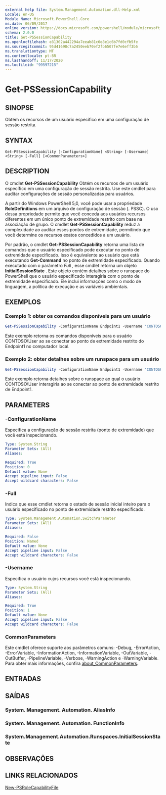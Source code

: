 ```yaml
---
external help file: System.Management.Automation.dll-Help.xml
Locale: en-US
Module Name: Microsoft.PowerShell.Core
ms.date: 06/09/2017
online version: https://docs.microsoft.com/powershell/module/microsoft.powershell.core/get-pssessioncapability?view=powershell-7.2&WT.mc_id=ps-gethelp
schema: 2.0.0
title: Get-PSSessionCapability
ms.openlocfilehash: e81302a442294a7eeab81c6e8e1c6b7fd0cfb5fe
ms.sourcegitcommit: 95d41698c7a2450eeb70ef2fb6507fe7e6eff3b6
ms.translationtype: MT
ms.contentlocale: pt-BR
ms.lasthandoff: 11/17/2020
ms.locfileid: "99597215"
---
```

# Get-PSSessionCapability

## SINOPSE
Obtém os recursos de um usuário específico em uma configuração de sessão restrita.

## SYNTAX

```
Get-PSSessionCapability [-ConfigurationName] <String> [-Username] <String> [-Full] [<CommonParameters>]
```

## DESCRIPTION

O cmdlet **Get-PSSessionCapability** Obtém os recursos de um usuário específico em uma configuração de sessão restrita.
Use este cmdlet para auditar configurações de sessão personalizadas para usuários.

A partir do Windows PowerShell 5,0, você pode usar a propriedade **RoleDefinitions** em um arquivo de configuração de sessão (. PSSC).
O uso dessa propriedade permite que você conceda aos usuários recursos diferentes em um único ponto de extremidade restrito com base na associação de grupo.
O cmdlet **Get-PSSessionCapability** reduz a complexidade ao auditar esses pontos de extremidade, permitindo que você determine os recursos exatos concedidos a um usuário.

Por padrão, o cmdlet **Get-PSSessionCapability** retorna uma lista de comandos que o usuário especificado pode executar no ponto de extremidade especificado.
Isso é equivalente ao usuário que está executando **Get-Command** no ponto de extremidade especificado.
Quando executado com o parâmetro *Full* , esse cmdlet retorna um objeto **InitialSessionState** .
Este objeto contém detalhes sobre o runspace do PowerShell que o usuário especificado interagiria com o ponto de extremidade especificado.
Ele inclui informações como o modo de linguagem, a política de execução e as variáveis ambientais.

## EXEMPLOS

### Exemplo 1: obter os comandos disponíveis para um usuário

```powershell
Get-PSSessionCapability -ConfigurationName Endpoint1 -Username 'CONTOSO\User'
```

Este exemplo retorna os comandos disponíveis para o usuário CONTOSO\User ao se conectar ao ponto de extremidade restrito do Endpoint1 no computador local.

### Exemplo 2: obter detalhes sobre um runspace para um usuário

```powershell
Get-PSSessionCapability -ConfigurationName Endpoint1 -Username 'CONTOSO\User' -Full
```

Este exemplo retorna detalhes sobre o runspace ao qual o usuário CONTOSO\User interagiria ao se conectar ao ponto de extremidade restrito de Endpoint1.

## PARAMETERS

### -ConfigurationName

Especifica a configuração de sessão restrita (ponto de extremidade) que você está inspecionando.

```yaml
Type: System.String
Parameter Sets: (All)
Aliases:

Required: True
Position: 0
Default value: None
Accept pipeline input: False
Accept wildcard characters: False
```

### -Full

Indica que esse cmdlet retorna o estado de sessão inicial inteiro para o usuário especificado no ponto de extremidade restrito especificado.

```yaml
Type: System.Management.Automation.SwitchParameter
Parameter Sets: (All)
Aliases:

Required: False
Position: Named
Default value: None
Accept pipeline input: False
Accept wildcard characters: False
```

### -Username

Especifica o usuário cujos recursos você está inspecionando.

```yaml
Type: System.String
Parameter Sets: (All)
Aliases:

Required: True
Position: 1
Default value: None
Accept pipeline input: False
Accept wildcard characters: False
```

### CommonParameters

Este cmdlet oferece suporte aos parâmetros comuns: -Debug, -ErrorAction, -ErrorVariable, -InformationAction, -InformationVariable, -OutVariable, -OutBuffer, -PipelineVariable, -Verbose, -WarningAction e -WarningVariable. Para obter mais informações, confira [about_CommonParameters](https://go.microsoft.com/fwlink/?LinkID=113216).

## ENTRADAS

## SAÍDAS

### System. Management. Automation. AliasInfo

### System. Management. Automation. FunctionInfo

### System.Management.Automation.Runspaces.InitialSessionState

## OBSERVAÇÕES

## LINKS RELACIONADOS

[New-PSRoleCapabilityFile](New-PSRoleCapabilityFile.md)

